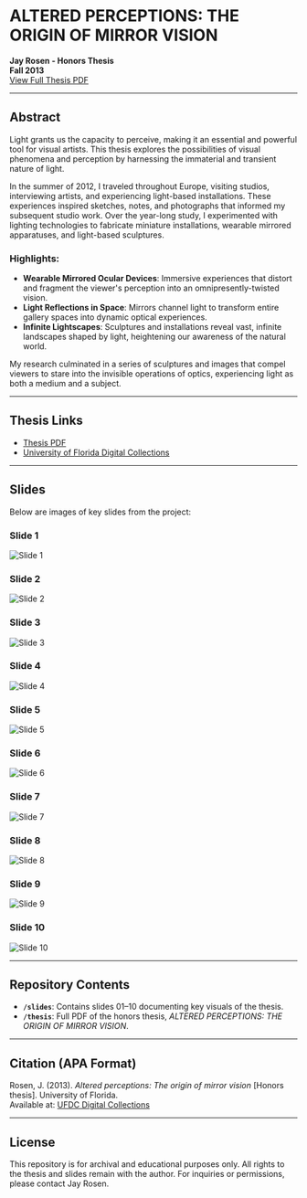 # ALTERED PERCEPTIONS: THE ORIGIN OF MIRROR VISION  
**Jay Rosen - Honors Thesis**  
**Fall 2013**  
[View Full Thesis PDF](https://github.com/jayrosen-design/ALTERED-PERCEPTIONS-THE-ORIGIN-OF-MIRROR-VISION/blob/main/rosen%20honors%20thesis.pdf)  

---

## Abstract

Light grants us the capacity to perceive, making it an essential and powerful tool for visual artists. This thesis explores the possibilities of visual phenomena and perception by harnessing the immaterial and transient nature of light. 

In the summer of 2012, I traveled throughout Europe, visiting studios, interviewing artists, and experiencing light-based installations. These experiences inspired sketches, notes, and photographs that informed my subsequent studio work. Over the year-long study, I experimented with lighting technologies to fabricate miniature installations, wearable mirrored apparatuses, and light-based sculptures. 

### Highlights:
- **Wearable Mirrored Ocular Devices**: Immersive experiences that distort and fragment the viewer's perception into an omnipresently-twisted vision.  
- **Light Reflections in Space**: Mirrors channel light to transform entire gallery spaces into dynamic optical experiences.  
- **Infinite Lightscapes**: Sculptures and installations reveal vast, infinite landscapes shaped by light, heightening our awareness of the natural world.  

My research culminated in a series of sculptures and images that compel viewers to stare into the invisible operations of optics, experiencing light as both a medium and a subject.

---

## Thesis Links

- [Thesis PDF](https://github.com/jayrosen-design/ALTERED-PERCEPTIONS-THE-ORIGIN-OF-MIRROR-VISION/blob/main/rosen%20honors%20thesis.pdf)  
- [University of Florida Digital Collections](https://ufdc.ufl.edu/AA00019330/00001/citation)

---

## Slides

Below are images of key slides from the project:

### Slide 1  
![Slide 1](https://github.com/jayrosen-design/ALTERED-PERCEPTIONS-THE-ORIGIN-OF-MIRROR-VISION/blob/main/01.jpg)

### Slide 2  
![Slide 2](https://github.com/jayrosen-design/ALTERED-PERCEPTIONS-THE-ORIGIN-OF-MIRROR-VISION/blob/main/02.jpg)

### Slide 3  
![Slide 3](https://github.com/jayrosen-design/ALTERED-PERCEPTIONS-THE-ORIGIN-OF-MIRROR-VISION/blob/main/03.jpg)

### Slide 4  
![Slide 4](https://github.com/jayrosen-design/ALTERED-PERCEPTIONS-THE-ORIGIN-OF-MIRROR-VISION/blob/main/04.jpg)

### Slide 5  
![Slide 5](https://github.com/jayrosen-design/ALTERED-PERCEPTIONS-THE-ORIGIN-OF-MIRROR-VISION/blob/main/05.jpg)

### Slide 6  
![Slide 6](https://github.com/jayrosen-design/ALTERED-PERCEPTIONS-THE-ORIGIN-OF-MIRROR-VISION/blob/main/06.jpg)

### Slide 7  
![Slide 7](https://github.com/jayrosen-design/ALTERED-PERCEPTIONS-THE-ORIGIN-OF-MIRROR-VISION/blob/main/07.jpg)

### Slide 8  
![Slide 8](https://github.com/jayrosen-design/ALTERED-PERCEPTIONS-THE-ORIGIN-OF-MIRROR-VISION/blob/main/08.jpg)

### Slide 9  
![Slide 9](https://github.com/jayrosen-design/ALTERED-PERCEPTIONS-THE-ORIGIN-OF-MIRROR-VISION/blob/main/09.jpg)

### Slide 10  
![Slide 10](https://github.com/jayrosen-design/ALTERED-PERCEPTIONS-THE-ORIGIN-OF-MIRROR-VISION/blob/main/10.jpg)

---

## Repository Contents

- **`/slides`**: Contains slides 01–10 documenting key visuals of the thesis.  
- **`/thesis`**: Full PDF of the honors thesis, _ALTERED PERCEPTIONS: THE ORIGIN OF MIRROR VISION_.  

---

## Citation (APA Format)

Rosen, J. (2013). *Altered perceptions: The origin of mirror vision* [Honors thesis]. University of Florida.  
Available at: [UFDC Digital Collections](https://ufdc.ufl.edu/AA00019330/00001/citation)

---

## License

This repository is for archival and educational purposes only. All rights to the thesis and slides remain with the author. For inquiries or permissions, please contact Jay Rosen.

